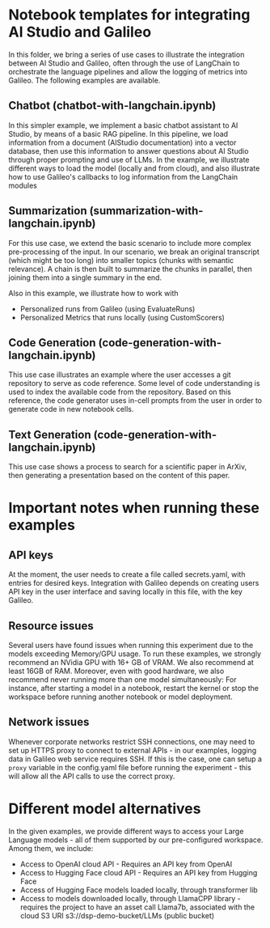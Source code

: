 # Notebook templates for integrating AI Studio and Galileo

In this folder, we bring a series of use cases to illustrate the integration between AI Studio and Galileo, often through the use of LangChain to orchestrate the language pipelines and allow the logging of metrics into Galileo. The following examples are available.

## Chatbot (chatbot-with-langchain.ipynb)

In this simpler example, we implement a basic chatbot assistant to AI Studio, by means of a basic RAG pipeline. In this pipeline, we load information from a document (AIStudio documentation) into a vector database, then use this information to answer questions about AI Studio through proper prompting and use of LLMs. In the example, we illustrate different ways to load the model (locally and from cloud), and also illustrate how to use Galileo's callbacks to log information from the LangChain modules

## Summarization (summarization-with-langchain.ipynb)

For this use case, we extend the basic scenario to include more complex pre-processing of the input. In our scenario, we break an original transcript (which might be too long) into smaller topics (chunks with semantic relevance). A chain is then built to summarize the chunks in parallel, then joining them into a single summary in the end.

Also in this example, we illustrate how to work with
* Personalized runs from Galileo (using EvaluateRuns)
* Personalized Metrics that runs locally (using CustomScorers)

## Code Generation (code-generation-with-langchain.ipynb)

This use case illustrates an example where the user accesses a git repository to serve as code reference. Some level of code understanding is used to index the available code from the repository. Based on this reference, the code generator uses in-cell prompts from the user in order to generate code in new notebook cells. 

## Text Generation (code-generation-with-langchain.ipynb)

This use case shows a process to search for a scientific paper in ArXiv, then generating a presentation based on the content of this paper.

# Important notes when running these examples
## API keys
At the moment, the user needs to create a file called secrets.yaml, with entries for desired keys. Integration with Galileo depends on creating users API key in the user interface and saving locally in this file, with the key Galileo.

## Resource issues
Several users have found issues when running this experiment due to the models exceeding Memory/GPU usage. To run these examples, we strongly recommend an NVidia GPU with 16+ GB of VRAM. We also recommend at least 16GB of RAM. Moreover, even with good hardware, we also recommend never running more than one model simultaneously: For instance, after starting a model in a notebook, restart the kernel or stop the workspace before running another notebook or model deployment.

## Network issues
Whenever corporate networks restrict SSH connections, one may need to set up HTTPS proxy to connect to external APIs - in our examples, logging data in Galileo web service requires SSH. If this is the case, one can setup a `proxy` variable in the config.yaml file before running the experiment - this will allow all the API calls to use the correct proxy.
# Different model alternatives

In the given examples, we provide different ways to access your Large Language models - all of them supported by our pre-configured workspace. Among them, we include:
* Access to OpenAI cloud API - Requires an API key from OpenAI
* Access to Hugging Face cloud API - Requires an API key from Hugging Face
* Access of Hugging Face models loaded locally, through transformer lib
* Access to models downloaded locally, through LlamaCPP library -  requires the project to have an asset call Llama7b, associated with the cloud S3 URI s3://dsp-demo-bucket/LLMs (public bucket)

